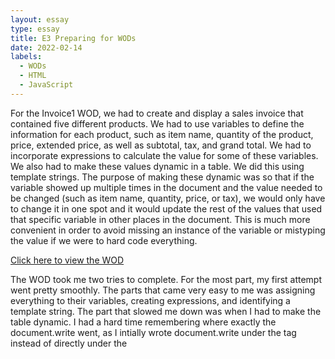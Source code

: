 ```yaml
---
layout: essay
type: essay
title: E3 Preparing for WODs
date: 2022-02-14
labels:
  - WODs 
  - HTML 
  - JavaScript
---
```


For the Invoice1 WOD, we had to create and display a sales invoice that contained five different products. We had to use variables to define the information for each product, such as item name, quantity of the product, price, extended price, as well as subtotal, tax, and grand total. We had to incorporate expressions to calculate the value for some of these variables. We also had to make these values dynamic in a table. We did this using template strings. The purpose of making these dynamic was so that if the variable showed up multiple times in the document and the value needed to be changed (such as item name, quantity, price, or tax), we would only have to change it in one spot and it would update the rest of the values that used that specific variable in other places in the document. This is much more convenient in order to avoid missing an instance of the variable or mistyping the value if we were to hard code everything.

<a href = "https://dport96.github.io/ITM352/morea/060.expressions-operators/experience-invoice1.html">Click here to view the WOD</a>

The WOD took me two tries to complete. For the most part, my first attempt went pretty smoothly. The parts that came very easy to me was assigning everything to their variables, creating expressions, and identifying a template string. The part that slowed me down was when I had to make the table dynamic. I had a hard time remembering where exactly the document.write went, as I intially wrote document.write under the <tr> tag instead of directly under the <script> tag. Also, instead of putting `); directly after the </tr> tag, I put the whole thing on one line, so it looked like this: document.write(` `); when it should've looked like this: document.write(` after the open (<script>) tag and `); after the closing (</tr>) tag. Therefore, I ended up watching the screencast for this part. After doing so, I was able to complete the WOD a second time with an Rx time of about 15:30. 

Usually, when I prepare for WODs, I review the readings and screencast. Therefore, this is what I did to prepare for Invoice1 WOD. I didn't need much of a review when it came to setting variables, creating expressions, and identifying a string template, but it was a great refresher before starting.

Something that I could have done to better prepare for this WOD is to also review the lab. After completing the WOD, I realized that we also practiced these exercises together in class. If I had reviewed the lab, I probably would not have been confused on the document.write step and would have been able to do the WOD perfectly in one try. Therefore, this is something that I will definitely do differently for the next WOD. 
